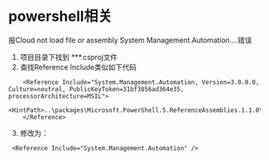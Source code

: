 powershell相关
=============

报Cloud not load file or assembly System Management.Automation....错误
1. 项目目录下找到 ***.csproj文件
2. 查找Reference Include类似如下代码
```
    <Reference Include="System.Management.Automation, Version=3.0.0.0, Culture=neutral, PublicKeyToken=31bf3856ad364e35, processorArchitecture=MSIL">
      <HintPath>..\packages\Microsoft.PowerShell.5.ReferenceAssemblies.1.1.0\lib\net4\System.Management.Automation.dll</HintPath>
    </Reference>
```
3. 修改为：
```
 <Reference Include="System.Management.Automation" />
```